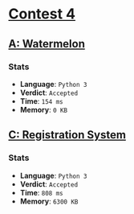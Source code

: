# [Contest 4](https://codeforces.com/contest/4/)

## [A: Watermelon](https://codeforces.com/contest/4/problem/A)

### Stats

* **Language**: `Python 3`
* **Verdict**: `Accepted`
* **Time**: `154 ms`
* **Memory**: `0 KB`

## [C: Registration System](https://codeforces.com/contest/4/problem/C)

### Stats

* **Language**: `Python 3`
* **Verdict**: `Accepted`
* **Time**: `808 ms`
* **Memory**: `6300 KB`
